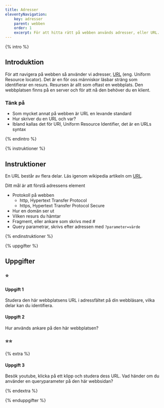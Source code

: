 ```yaml
---
title: Adresser
eleventyNavigation:
    key: adresser
    parent: webben
    order: 1
    excerpt: För att hitta rätt på webben används adresser, eller URL.
---
```


{% intro %}

## Introduktion

För att navigera på webben så använder vi adresser, [URL](https://url.spec.whatwg.org/) (eng. Uniform Resource locator).
Det är en för oss människor läsbar sträng som identifierar en resurs. Resursen är allt
som oftast en webbplats. Den webbplatsen finns på en server och för att nå den behöver du en klient.

### Tänk på

-   Som mycket annat på webben är URL en levande standard
-   Hur skriver du en URL och var?
-   Ibland kallas det för URI, Uniform Resource Identifier, det är en URLs syntax

{% endintro %}

{% instruktioner %}

## Instruktioner

En URL består av flera delar.
Läs igenom wikipedia artikeln om [URL](https://sv.wikipedia.org/wiki/URL).

Ditt mål är att förstå adressens element

-   Protokoll på webben
    -   http, Hypertext Transfer Protocol
    -   https, Hypertext Transfer Protocol Secure
-   Hur en domän ser ut
-   Vilken resurs du hämtar
-   Fragment, eller ankare som skrivs med #
-   Query parametrar, skrivs efter adressen med `?parameter=värde`

{% endinstruktioner %}

{% uppgifter %}

## Uppgifter

### ⭐

#### Uppgift 1

Studera den här webbplatsens URL i adressfältet på din webbläsare, vilka delar kan du
identifiera.

#### Uppgift 2

Hur används ankare på den här webbplatsen?

### ⭐⭐

{% extra %}

#### Uppgift 3

Besök youtube, klicka på ett klipp och studera dess URL.
Vad händer om du använder en queryparameter på den här webbsidan?

{% endextra %}

{% enduppgifter %}
